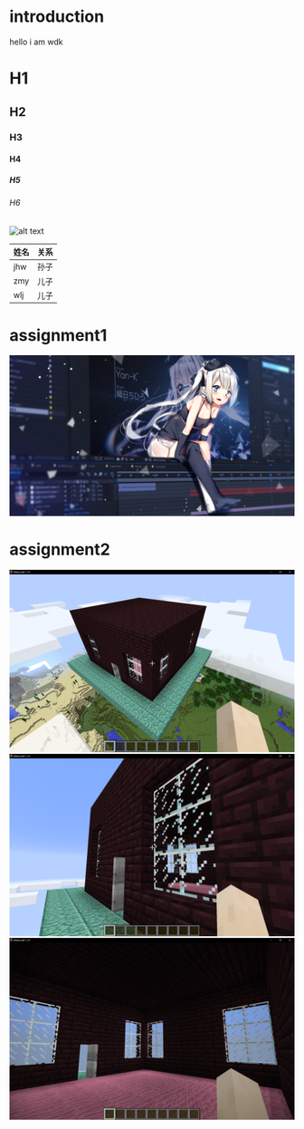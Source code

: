 # introduction
hello i am wdk  
# H1
## H2
### H3
#### H4
##### H5
###### H6

![alt text](https://raw.githubusercontent.com/shiep18/EIS2020/master/markdowncheatsheet.JPG)  

|姓名|关系|
|-----|-----|
|jhw|孙子|
|zmy|儿子|
|wlj|儿子|

# assignment1
![alt text](https://github.com/ophwsjtu18/ohw20f/blob/main/wdk/assignment/1/63.png)  

# assignment2
![alt text](https://github.com/ophwsjtu18/ohw20f/blob/main/wdk/assignment/2/1.png)
![alt text](https://github.com/ophwsjtu18/ohw20f/blob/main/wdk/assignment/2/2.png)
![alt text](https://github.com/ophwsjtu18/ohw20f/blob/main/wdk/assignment/2/3.png)
